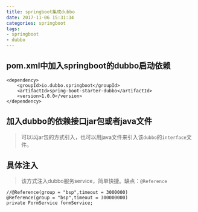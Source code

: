 ```yaml
---
title: springboot集成dubbo
date: 2017-11-06 15:31:34
categories: springboot
tags:
- springboot
- dubbo
---
```


## pom.xml中加入springboot的dubbo启动依赖


	<dependency>
		<groupId>io.dubbo.springboot</groupId>
		<artifactId>spring-boot-starter-dubbo</artifactId>
		<version>1.0.0</version>
	</dependency>
<!--more-->
## 加入dubbo的依赖接口jar包或者java文件
> 可以以jar包的方式引入，也可以用java文件来引入该`dubbo`的`interface`文件。

## 具体注入
> 该方式注入dubbo服务service，简单快捷。缺点：`@Reference`


	//@Reference(group = "bsp",timeout = 3000000)
    @Reference(group = "bsp",timeout = 300000000)
    private FormService formService;




